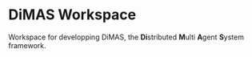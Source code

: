 # DiMAS Workspace
Workspace for developping DiMAS, the **Di**stributed **M**ulti **A**gent **S**ystem framework.
